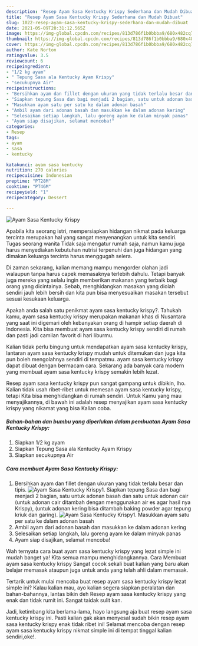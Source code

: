 ```yaml
---
description: "Resep Ayam Sasa Kentucky Krispy Sederhana dan Mudah Dibuat"
title: "Resep Ayam Sasa Kentucky Krispy Sederhana dan Mudah Dibuat"
slug: 1022-resep-ayam-sasa-kentucky-krispy-sederhana-dan-mudah-dibuat
date: 2021-05-09T20:31:12.565Z
image: https://img-global.cpcdn.com/recipes/813d786f1b0bbba9/680x482cq70/ayam-sasa-kentucky-krispy-foto-resep-utama.jpg
thumbnail: https://img-global.cpcdn.com/recipes/813d786f1b0bbba9/680x482cq70/ayam-sasa-kentucky-krispy-foto-resep-utama.jpg
cover: https://img-global.cpcdn.com/recipes/813d786f1b0bbba9/680x482cq70/ayam-sasa-kentucky-krispy-foto-resep-utama.jpg
author: Kate Norton
ratingvalue: 3.5
reviewcount: 6
recipeingredient:
- "1/2 kg ayam"
- " Tepung Sasa ala Kentucky Ayam Krispy"
- "secukupnya Air"
recipeinstructions:
- "Bersihkan ayam dan fillet dengan ukuran yang tidak terlalu besar dan tipis."
- "Siapkan tepung Sasa dan bagi menjadi 2 bagian, satu untuk adonan basah dan satu untuk adonan cair (untuk adonan cair ditambah dengan menggunakan air es agar hasil nya Krispy), (untuk adonan kering bisa ditambah baking powder agar tepung kriuk dan garing)."
- "Masukkan ayam satu per satu ke dalam adonan basah"
- "Ambil ayam dari adonan basah dan masukkan ke dalam adonan kering"
- "Selesaikan setiap langkah, lalu goreng ayam ke dalam minyak panas"
- "Ayam siap disajikan, selamat mencoba!"
categories:
- Resep
tags:
- ayam
- sasa
- kentucky

katakunci: ayam sasa kentucky 
nutrition: 270 calories
recipecuisine: Indonesian
preptime: "PT28M"
cooktime: "PT46M"
recipeyield: "1"
recipecategory: Dessert

---
```



![Ayam Sasa Kentucky Krispy](https://img-global.cpcdn.com/recipes/813d786f1b0bbba9/680x482cq70/ayam-sasa-kentucky-krispy-foto-resep-utama.jpg)

Apabila kita seorang istri, mempersiapkan hidangan nikmat pada keluarga tercinta merupakan hal yang sangat menyenangkan untuk kita sendiri. Tugas seorang  wanita Tidak saja mengatur rumah saja, namun kamu juga harus menyediakan kebutuhan nutrisi terpenuhi dan juga hidangan yang dimakan keluarga tercinta harus menggugah selera.

Di zaman  sekarang, kalian memang mampu mengorder olahan jadi walaupun tanpa harus capek memasaknya terlebih dahulu. Tetapi banyak juga mereka yang selalu ingin memberikan makanan yang terbaik bagi orang yang dicintainya. Sebab, menghidangkan masakan yang diolah sendiri jauh lebih bersih dan kita pun bisa menyesuaikan masakan tersebut sesuai kesukaan keluarga. 



Apakah anda salah satu penikmat ayam sasa kentucky krispy?. Tahukah kamu, ayam sasa kentucky krispy merupakan makanan khas di Nusantara yang saat ini digemari oleh kebanyakan orang di hampir setiap daerah di Indonesia. Kita bisa membuat ayam sasa kentucky krispy sendiri di rumah dan pasti jadi camilan favorit di hari liburmu.

Kalian tidak perlu bingung untuk mendapatkan ayam sasa kentucky krispy, lantaran ayam sasa kentucky krispy mudah untuk ditemukan dan juga kita pun boleh mengolahnya sendiri di tempatmu. ayam sasa kentucky krispy dapat dibuat dengan bermacam cara. Sekarang ada banyak cara modern yang membuat ayam sasa kentucky krispy semakin lebih lezat.

Resep ayam sasa kentucky krispy pun sangat gampang untuk dibikin, lho. Kalian tidak usah ribet-ribet untuk memesan ayam sasa kentucky krispy, tetapi Kita bisa menghidangkan di rumah sendiri. Untuk Kamu yang mau menyajikannya, di bawah ini adalah resep menyajikan ayam sasa kentucky krispy yang nikamat yang bisa Kalian coba.

<!--inarticleads1-->

##### Bahan-bahan dan bumbu yang diperlukan dalam pembuatan Ayam Sasa Kentucky Krispy:

1. Siapkan 1/2 kg ayam
1. Siapkan  Tepung Sasa ala Kentucky Ayam Krispy
1. Siapkan secukupnya Air




<!--inarticleads2-->

##### Cara membuat Ayam Sasa Kentucky Krispy:

1. Bersihkan ayam dan fillet dengan ukuran yang tidak terlalu besar dan tipis.
<img src="https://img-global.cpcdn.com/steps/c997e644166fa189/160x128cq70/ayam-sasa-kentucky-krispy-langkah-memasak-1-foto.jpg" alt="Ayam Sasa Kentucky Krispy">1. Siapkan tepung Sasa dan bagi menjadi 2 bagian, satu untuk adonan basah dan satu untuk adonan cair (untuk adonan cair ditambah dengan menggunakan air es agar hasil nya Krispy), (untuk adonan kering bisa ditambah baking powder agar tepung kriuk dan garing).
<img src="https://img-global.cpcdn.com/steps/abee48eaccfbeae6/160x128cq70/ayam-sasa-kentucky-krispy-langkah-memasak-2-foto.jpg" alt="Ayam Sasa Kentucky Krispy">1. Masukkan ayam satu per satu ke dalam adonan basah
1. Ambil ayam dari adonan basah dan masukkan ke dalam adonan kering
1. Selesaikan setiap langkah, lalu goreng ayam ke dalam minyak panas
1. Ayam siap disajikan, selamat mencoba!




Wah ternyata cara buat ayam sasa kentucky krispy yang lezat simple ini mudah banget ya! Kita semua mampu menghidangkannya. Cara Membuat ayam sasa kentucky krispy Sangat cocok sekali buat kalian yang baru akan belajar memasak ataupun juga untuk anda yang telah ahli dalam memasak.

Tertarik untuk mulai mencoba buat resep ayam sasa kentucky krispy lezat simple ini? Kalau kalian mau, ayo kalian segera siapkan peralatan dan bahan-bahannya, lantas bikin deh Resep ayam sasa kentucky krispy yang enak dan tidak rumit ini. Sangat taidak sulit kan. 

Jadi, ketimbang kita berlama-lama, hayo langsung aja buat resep ayam sasa kentucky krispy ini. Pasti kalian gak akan menyesal sudah bikin resep ayam sasa kentucky krispy enak tidak ribet ini! Selamat mencoba dengan resep ayam sasa kentucky krispy nikmat simple ini di tempat tinggal kalian sendiri,oke!.

